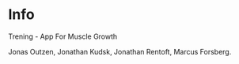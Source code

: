 # Info
Trening - App For Muscle Growth

Jonas Outzen, Jonathan Kudsk, Jonathan Rentoft, Marcus Forsberg.
